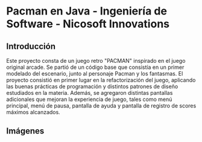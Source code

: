 # Pacman en Java - Ingeniería de Software - Nicosoft Innovations

## Introducción

Este proyecto consta de un juego retro "PACMAN" inspirado en el juego original arcade. Se partió de un código base que consistía en un primer modelado del escenario, junto al personaje Pacman y los fantasmas.
El proyecto consistió en primer lugar en la refactorización del juego, aplicando las buenas prácticas de programación y distintos patrones de diseño estudiados en la materia. Además, se agregaron distintas pantallas adicionales que mejoran la experiencia de juego, tales como menú principal, menú de pausa, pantalla de ayuda y pantalla de registro de scores máximos alcanzados.

## Imágenes
